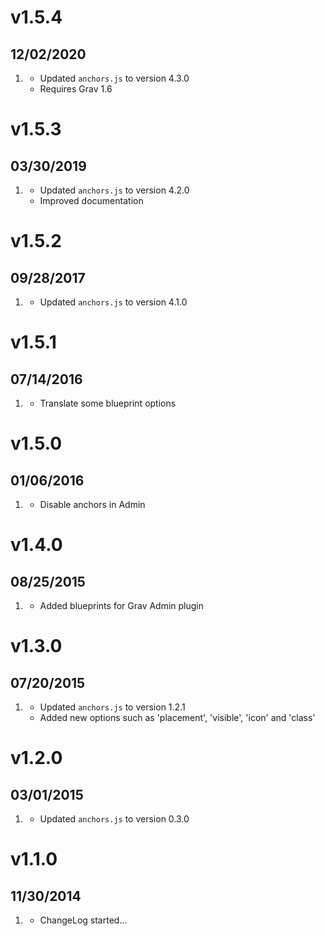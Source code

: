 # v1.5.4
## 12/02/2020

1. [](#improved)
    * Updated `anchors.js` to version 4.3.0
    * Requires Grav 1.6

# v1.5.3
## 03/30/2019

1. [](#improved)
    * Updated `anchors.js` to version 4.2.0
    * Improved documentation

# v1.5.2
## 09/28/2017

1. [](#improved)
    * Updated `anchors.js` to version 4.1.0

# v1.5.1
## 07/14/2016

1. [](#improved)
    * Translate some blueprint options

# v1.5.0
## 01/06/2016

1. [](#improved)
    * Disable anchors in Admin

# v1.4.0
## 08/25/2015

1. [](#improved)
    * Added blueprints for Grav Admin plugin

# v1.3.0
## 07/20/2015

1. [](#new)
    * Updated `anchors.js` to version 1.2.1
    * Added new options such as 'placement', 'visible', 'icon' and 'class'

# v1.2.0
## 03/01/2015

1. [](#new)
    * Updated `anchors.js` to version 0.3.0

# v1.1.0
## 11/30/2014

1. [](#new)
    * ChangeLog started...
